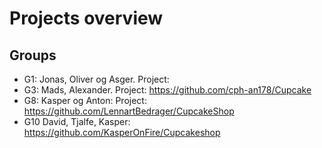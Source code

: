 # Projects overview
## Groups
* G1: Jonas, Oliver og Asger. Project:
* G3: Mads, Alexander. Project: https://github.com/cph-an178/Cupcake
* G8: Kasper og Anton: Project: https://github.com/LennartBedrager/CupcakeShop
* G10 David, Tjalfe, Kasper: https://github.com/KasperOnFire/Cupcakeshop
